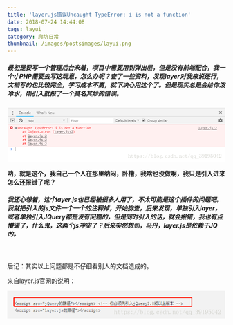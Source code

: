 ```yaml
---
title: 'layer.js错误Uncaught TypeError: i is not a function'
date: 2018-07-24 14:44:08
tags: layui
category: 爬坑日常
thumbnail: /images/postsimages/layui.png
---
```


##### 最初是要写一个管理后台来着，项目中需要用到弹出层，但是没有前端配合，我一个小PHP需要去写这玩意，怎么办呢？查了一些资料，发现layer对我来说还行，文档写的也比较完全，学习成本不高，就下决心用这个了。但是现实总是会给你泼冷水，刚引入就报了一个莫名其妙的错误。

![i is not a function](/images/postsimages/20180724113849694.png)

**呐，就是这个，我自己一个人在那里纳闷，卧槽，我啥也没做啊，我只是引入进来怎么还报错了呢？**

##### 我还心想着，这个layer.js也已经被很多人用了，不太可能是这个插件的问题吧。我就把引入的js文件一个一个的注释掉，开始排查，后来发现，单独引入layer，或者单独引入JQuery都是没有问题的，但是同时引入的话，就会报错，我也有点懵逼了，什么鬼，这两个js冲突了？后来突然想到，马丹，layer.js是依赖于JQ的。

 

后记：其实以上问题都是不仔细看别人的文档造成的。

来自layer.js官网的说明：

![来自官网的说明](/images/postsimages/20180724114741117.png)

